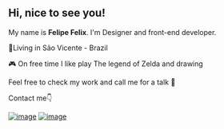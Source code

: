 ## Hi, nice to see you!

My name is **Felipe Felix**. I'm Designer and front-end developer.

📌Living in São Vicente - Brazil

🎮 On free time I like play The legend of Zelda and drawing

Feel free to check my work and call me for a talk 🙂

Contact me👇

[![image](https://img.shields.io/badge/LinkedIn-635DFF?style=for-the-badge&logo=linkedin&logoColor=white)](https://www.linkedin.com/in/felipefelixdesigner) 
[![image](https://img.shields.io/badge/Gmail-635DFF?style=for-the-badge&logo=gmail&logoColor=white)](mailto:felipefelixsantos07@gmail.com)
